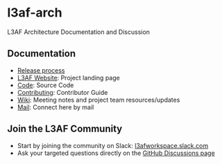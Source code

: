 # l3af-arch

L3AF Architecture Documentation and Discussion

## Documentation

- [Release process](https://github.com/l3af-project/governance/blob/main/docs/RELEASE_PROCESS.md)
- [L3AF Website](https://l3af.io/): Project landing page
- [Code](https://github.com/l3af-project): Source Code
- [Contributing](https://github.com/l3af-project/l3afd/blob/main/docs/CONTRIBUTING.md): Contributor Guide
- [Wiki](https://wiki.lfnetworking.org/x/8AADAw): Meeting notes and project team resources/updates
- [Mail](https://lists.l3af.io/g/main): Connect here  by mail

## Join the L3AF Community
- Start by joining the community on Slack: [l3afworkspace.slack.com](https://join.slack.com/t/l3afworkspace/shared_invite/zt-1pkpgk0sy-HW8rQuzLZrQkNO7G3pTT6A)
-  Ask your targeted questions directly on the [GitHub Discussions page](https://github.com/l3af-project/l3af-arch/discussions)

